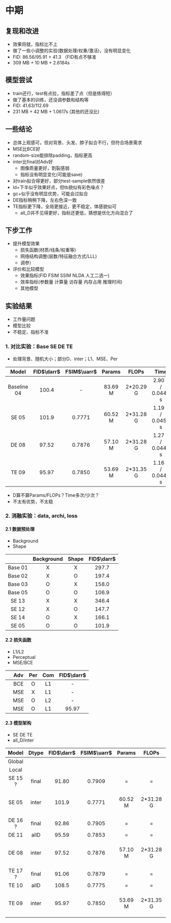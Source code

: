 <!-- 特征融合D？

D, D1, D2, D3
adv_all, adv_parts -->
# 中期

## 复现和改进

- 效果将就，指标比不上
- 做了一些小调整的实验(数据处理/权重/激活)，没有明显变化
- FID: 86.56/95.91 + 41.3 （FID有点不够准
- 309 MB + 10 MB + 2.6184s

## 模型尝试

- train还行，test有点拉，指标差了点（但是练得短）
- 做了基本的训练，还没调参数和结构等
- FID: 41.63/112.69
- 231 MB + 42 MB + 1.0617s (其他的还没比)

## 一些结论

- 总体上观感可，但对背景、头发、脖子拟合不行，但符合场景需求
- MSE比BCE好
- random-size能排除padding，指标更高
- inter比final对Adv好
  - 图像质量更好，割裂感弱
  - 指标没有明显变化(可能是save)
- 对train拟合得更好，部分test-sample依然很差
- ld+下半似乎效果好点，但tb貌似有彩色噪点？
- gc+似乎没有明显优势，可能会过拟合
- DE指标稍稍下降，左右色深一致
- TE指标更下降，全局更接近，更不稳定，体感貌似可
  - all_D并不见得更好，指标还更低，猜想是优化方向混合了

## 下步工作

- 提升模型效果
  - 损失函数(材质/线条/权重等)
  - 网络结构调整(层数/特征融合方式/LLL)
  - 调参）
- 评价和比较模型
  - 效果指标(FID FSIM SSIM NLDA 人工二选一)
  - 效率指标(参数量 计算量 访存量 内存占用 推理时间)
  - 其他模型

## 实验结果

- 工作量问题
- 模型比较
- 不稳定、指标不准

### 1. 对比实验：Base SE DE TE

- 处理背景、随机大小；部分D、inter；L1、MSE、Per

|    Model    | FID$\darr$ | FSIM$\uarr$ | Params  |   FLOPs   |       Time        |
| :---------: | :--------: | :---------: | :-----: | :-------: | :---------------: |
| Baseline 04 |   100.4    |      -      | 83.69 M | 2*20.29 G | 2.90 s / 0.0449 s |
|    SE 05    |   101.9    |   0.7771    | 60.52 M | 2*31.28 G | 1.19 s / 0.0456 s |
|    DE 08    |   97.52    |   0.7876    | 57.10 M | 2*31.28 G | 1.27 s / 0.0448 s |
|    TE 09    |   95.97    |   0.7850    | 53.69 M | 2*31.35 G | 1.16 s / 0.0443 s |

- D算不算Params/FLOPs？Time多次/少次？
- 不太有优势，不太稳

### 2. 消融实验：data, archi, loss

#### 2.1 数据预处理

- Background
- Shape

|         | Background | Shape | FID$\darr$ |
| :-----: | :--------: | :---: | :--------: |
| Base 01 |     X      |   X   |   297.7    |
| Base 02 |     X      |   O   |   197.4    |
| Base 03 |     O      |   X   |   158.0    |
| Base 05 |     O      |   O   |   106.9    |
|  SE 13  |     X      |   X   |   346.4    |
|  SE 12  |     X      |   O   |   147.7    |
|  SE 14  |     O      |   X   |   166.1    |
|  SE 05  |     O      |   O   |   101.9    |

#### 2.2 损失函数

- L1/L2
- Perceptual
- MSE/BCE

|      | Adv  | Per  | Com  | FID$\darr$ |
| ---- | :--: | :--: | :--: | :--------: |
|      | BCE  |  O   |  L1  |     -      |
|      | MSE  |  X   |  L1  |     -      |
|      | MSE  |  O   |  L2  |     -      |
|      | MSE  |  O   |  L1  |   95.97    |

#### 2.3 模型架构

- SE DE TE
- all_D/inter

|  Model  | Dtype | FID$\darr$ | FSIM$\uarr$ | Params  |   FLOPs   |       Time        |
| :-----: | :---: | :--------: | :---------: | :-----: | :-------: | :---------------: |
| Global  |       |            |             |         |           |                   |
|  Local  |       |            |             |         |           |                   |
| SE 15 ? | final |   91.80    |   0.7909    |    =    |     =     |         =         |
|  SE 05  | inter |   101.9    |   0.7771    | 60.52 M | 2*31.28 G | 1.19 s / 0.0444 s |
| DE 16 ? | final |   92.86    |   0.7905    |    =    |     =     |         =         |
|  DE 11  | allD  |   95.59    |   0.7853    |    =    |     =     |         =         |
|  DE 08  | inter |   97.52    |   0.7876    | 57.10 M | 2*31.28 G | 1.27 s / 0.0448 s |
| TE 17 ? | final |   91.06    |   0.7879    |    =    |     =     |         =         |
|  TE 10  | allD  |   108.5    |   0.7775    |    =    |     =     |         =         |
|  TE 09  | inter |   95.97    |   0.7850    | 53.69 M | 2*31.35 G | 1.16 s / 0.0443 s |


